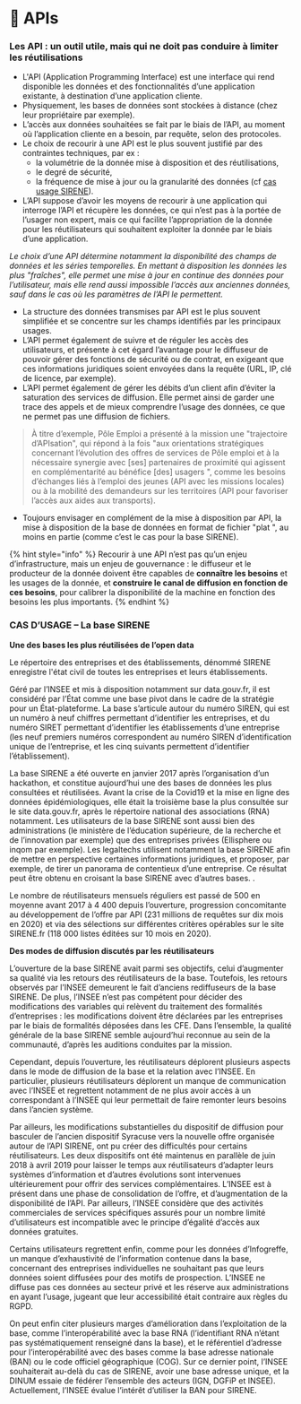 # 📎 APIs

### **Les API : un outil utile, mais qui ne doit pas conduire à limiter les réutilisations**

* L'API \(Application Programming Interface\) est une interface qui rend disponible les données et des fonctionnalités d’une application existante, à destination d’une application cliente. 
* Physiquement, les bases de données sont stockées à distance \(chez leur propriétaire par exemple\).
* L’accès aux données souhaitées se fait par le biais de l’API, au moment où l’application cliente en a besoin, par requête, selon des protocoles. 
* Le choix de recourir à une API est le plus souvent justifié par des contraintes techniques, par ex : 
  * la volumétrie de la donnée mise à disposition et des réutilisations, 
  * le degré de sécurité, 
  * la fréquence de mise à jour ou la granularité des données \(cf [cas usage SIRENE](cas-dusage-la-base-sirene.md)\). 
* L’API suppose d’avoir les moyens de recourir à une application qui interroge l’API et récupère les données, ce qui n’est pas à la portée de l’usager non expert, mais ce qui facilite l’appropriation de la donnée pour les réutilisateurs qui souhaitent exploiter la donnée par le biais d’une application.

_Le choix d’une API détermine notamment la disponibilité des champs de données et les séries temporelles. En mettant à disposition les données les plus "fraîches", elle permet une mise à jour en continue des données pour l’utilisateur, mais elle rend aussi impossible l’accès aux anciennes données, sauf dans le cas où les paramètres de l’API le permettent._

* La structure des données transmises par API est le plus souvent simplifiée et se concentre sur les champs identifiés par les principaux usages. 
* L’API permet également de suivre et de réguler les accès des utilisateurs, et présente à cet égard l’avantage pour le diffuseur de pouvoir gérer des fonctions de sécurité ou de contrat, en exigeant que ces informations juridiques soient envoyées dans la requête \(URL, IP, clé de licence, par exemple\). 
* L’API permet également de gérer les débits d’un client afin d’éviter la saturation des services de diffusion. Elle permet ainsi de garder une trace des appels et de mieux comprendre l’usage des données, ce que ne permet pas une diffusion de fichiers.

> À titre d’exemple, Pôle Emploi a présenté à la mission une "trajectoire d’APIsation", qui répond à la fois "aux orientations stratégiques concernant l’évolution des offres de services de Pôle emploi et à la nécessaire synergie avec \[ses\] partenaires de proximité qui agissent en complémentarité au bénéfice \[des\] usagers ", comme les besoins d’échanges liés à l’emploi des jeunes \(API avec les missions locales\) ou à la mobilité des demandeurs sur les territoires \(API pour favoriser l’accès aux aides aux transports\).

* Toujours envisager en complément de la mise à disposition par API, la mise à disposition de la base de données en format de fichier "plat ", au moins en partie \(comme c’est le cas pour la base SIRENE\).

{% hint style="info" %}
Recourir à une API n’est pas qu’un enjeu d’infrastructure, mais un enjeu de gouvernance : le diffuseur et le producteur de la donnée doivent être capables de **connaître les besoins** et les usages de la donnée, et **construire le canal de diffusion en fonction de ces besoins**, pour calibrer la disponibilité de la machine en fonction des besoins les plus importants. 
{% endhint %}

 



  


### CAS D’USAGE – La base SIRENE

**Une des bases les plus réutilisées de l’open data**

Le répertoire des entreprises et des établissements, dénommé SIRENE enregistre l'état civil de toutes les entreprises et leurs établissements.

Géré par l’INSEE et mis à disposition notamment sur data.gouv.fr, il est considéré par l’État comme une base pivot dans le cadre de la stratégie pour un État-plateforme. La base s’articule autour du numéro SIREN, qui est un numéro à neuf chiffres permettant d’identifier les entreprises, et du numéro SIRET permettant d’identifier les établissements d’une entreprise \(les neuf premiers numéros correspondent au numéro SIREN d’identification unique de l’entreprise, et les cinq suivants permettent d’identifier l’établissement\).

La base SIRENE a été ouverte en janvier 2017 après l’organisation d’un hackathon, et constitue aujourd’hui une des bases de données les plus consultées et réutilisées. Avant la crise de la Covid19 et la mise en ligne des données épidémiologiques, elle était la troisième base la plus consultée sur le site data.gouv.fr, après le répertoire national des associations \(RNA\) notamment. Les utilisateurs de la base SIRENE sont aussi bien des administrations \(le ministère de l’éducation supérieure, de la recherche et de l’innovation par exemple\) que des entreprises privées \(Ellisphere ou inqom par exemple\). Les legaltechs utilisent notamment la base SIRENE afin de mettre en perspective certaines informations juridiques, et proposer, par exemple, de tirer un panorama de contentieux d’une entreprise. Ce résultat peut être obtenu en croisant la base SIRENE avec d’autres bases. .

Le nombre de réutilisateurs mensuels réguliers est passé de 500 en moyenne avant 2017 à 4 400 depuis l’ouverture, progression concomitante au développement de l’offre par API \(231 millions de requêtes sur dix mois en 2020\) et via des sélections sur différentes critères opérables sur le site SIRENE.fr \(118 000 listes éditées sur 10 mois en 2020\).

**Des modes de diffusion discutés par les réutilisateurs**

L’ouverture de la base SIRENE avait parmi ses objectifs, celui d’augmenter sa qualité via les retours des réutilisateurs de la base. Toutefois, les retours observés par l’INSEE demeurent le fait d’anciens rediffuseurs de la base SIRENE. De plus, l’INSEE n’est pas compétent pour décider des modifications des variables qui relèvent du traitement des formalités d’entreprises : les modifications doivent être déclarées par les entreprises par le biais de formalités déposées dans les CFE. Dans l’ensemble, la qualité générale de la base SIRENE semble aujourd’hui reconnue au sein de la communauté, d’après les auditions conduites par la mission.

Cependant, depuis l’ouverture, les réutilisateurs déplorent plusieurs aspects dans le mode de diffusion de la base et la relation avec l’INSEE. En particulier, plusieurs réutilisateurs déplorent un manque de communication avec l’INSEE et regrettent notamment de ne plus avoir accès à un correspondant à l’INSEE qui leur permettait de faire remonter leurs besoins dans l’ancien système.

Par ailleurs, les modifications substantielles du dispositif de diffusion pour basculer de l’ancien dispositif Syracuse vers la nouvelle offre organisée autour de l’API SIRENE, ont pu créer des difficultés pour certains réutilisateurs. Les deux dispositifs ont été maintenus en parallèle de juin 2018 à avril 2019 pour laisser le temps aux réutilisateurs d’adapter leurs systèmes d’information et d’autres évolutions sont intervenues ultérieurement pour offrir des services complémentaires. L’INSEE est à présent dans une phase de consolidation de l’offre, et d’augmentation de la disponibilité de l’API. Par ailleurs, l’INSEE considère que des activités commerciales de services spécifiques assurés pour un nombre limité d’utilisateurs est incompatible avec le principe d’égalité d’accès aux données gratuites.

Certains utilisateurs regrettent enfin, comme pour les données d’Infogreffe, un manque d’exhaustivité de l’information contenue dans la base, concernant des entreprises individuelles ne souhaitant pas que leurs données soient diffusées pour des motifs de prospection. L’INSEE ne diffuse pas ces données au secteur privé et les réserve aux administrations en ayant l’usage, jugeant que leur accessibilité était contraire aux règles du RGPD.

On peut enfin citer plusieurs marges d’amélioration dans l’exploitation de la base, comme l’interopérabilité avec la base RNA \(l’identifiant RNA n’étant pas systématiquement renseigné dans la base\), et le référentiel d’adresse pour l’interopérabilité avec des bases comme la base adresse nationale \(BAN\) ou le code officiel géographique \(COG\). Sur ce dernier point, l’INSEE souhaiterait au-delà du cas de SIRENE, avoir une base adresse unique, et la DINUM essaie de fédérer l’ensemble des acteurs \(IGN, DGFiP et INSEE\). Actuellement, l’INSEE évalue l’intérêt d’utiliser la BAN pour SIRENE.  


